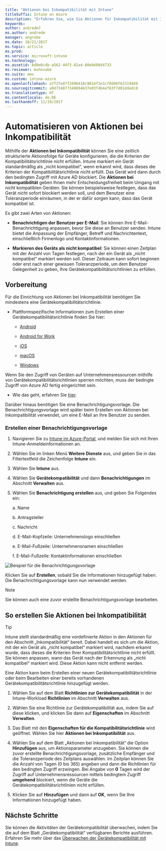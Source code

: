 ```yaml
---
title: "Aktionen bei Inkompatibilität mit Intune"
titleSuffix: Intune on Azure
description: "Erfahren Sie, wie Sie Aktionen für Inkompatibilität mit Intune erstellen."
keywords: 
author: andredm7
ms.author: andredm
manager: angrobe
ms.date: 10/21/2017
ms.topic: article
ms.prod: 
ms.service: microsoft-intune
ms.technology: 
ms.assetid: 6d0e0c4b-a562-44f3-82a4-80eb688d4733
ms.reviewer: muhosabe
ms.suite: ems
ms.custom: intune-azure
ms.openlocfilehash: a7f2fe87f2098418c9816f1e3cf0d96f62319469
ms.sourcegitcommit: a9d734877340894637e03f4b4ef83f7d01ddedc8
ms.translationtype: HT
ms.contentlocale: de-DE
ms.lasthandoff: 12/19/2017
---
```

# <a name="automate-actions-for-noncompliance"></a>Automatisieren von Aktionen bei Inkompatibilität

Mithilfe der **Aktionen bei Inkompatibilität** können Sie eine zeitlich strukturierte Aktionsfolge für Geräte konfigurieren, die die Kriterien der Kompatibilitätsrichtlinie nicht erfüllen. Intune markiert ein Gerät standardmäßig als „nicht kompatibel“, wenn erkannt wird, dass dieses die Kriterien der Kompatibilitätsrichtlinie nicht erfüllt. Das Gerät wird dann durch den bedingten Zugriff mit Azure AD blockiert. Die **Aktionen bei Inkompatibilität** geben Ihnen mehr Entscheidungsfreiheit beim Umgang mit nicht kompatiblen Geräten. Sie können beispielsweise festlegen, dass das Gerät nicht sofort blockiert werden soll, und dem Benutzer eine Toleranzperiode einräumen, in der er dafür sorgen kann, dass das Gerät kompatibel ist.

Es gibt zwei Arten von Aktionen:

-   **Benachrichtigen der Benutzer per E-Mail**: Sie können Ihre E-Mail-Benachrichtigung anpassen, bevor Sie diese an Benutzer senden. Intune bietet die Anpassung der Empfänger, Betreff und Nachrichtentext, einschließlich Firmenlogo und Kontaktinformationen.

-   **Markieren des Geräts als nicht kompatibel**: Sie können einen Zeitplan mit der Anzahl von Tagen festlegen, nach der ein Gerät als „nicht kompatibel“ markiert werden soll. Dieser Zeitraum kann sofort beginnen oder erst nach einer gewissen Toleranzperiode, um dem Benutzer Gelegenheit zu geben, Ihre Gerätekompatibilitätsrichtlinien zu erfüllen.

## <a name="before-you-begin"></a>Vorbereitung

Für die Einrichtung von Aktionen bei Inkompatibilität benötigen Sie mindestens eine Gerätekompatibilitätsrichtlinie.

-   Plattformspezifische Informationen zum Erstellen einer Gerätekompatibilitätsrichtlinie finden Sie hier:

    -   [Android](compliance-policy-create-android.md)

    -   [Android for Work](compliance-policy-create-android-for-work.md)

    -   [iOS](compliance-policy-create-ios.md)
    
    -   [macOS](compliance-policy-create-mac-os.md)

    -   [Windows](compliance-policy-create-windows.md)

Wenn Sie den Zugriff von Geräten auf Unternehmensressourcen mithilfe von Gerätekompatibilitätsrichtlinien sperren möchten, muss der bedingte Zugriff von Azure AD fertig eingerichtet sein.

- Wie das geht, erfahren Sie [hier](https://docs.microsoft.com/azure/active-directory/active-directory-conditional-access).

Darüber hinaus benötigen Sie eine Benachrichtigungsvorlage. Die Benachrichtigungsvorlage wird später beim Erstellen von Aktionen bei Inkompatibilität verwendet, um eine E-Mail an Ihre Benutzer zu senden.

### <a name="to-create-a-notification-message-template"></a>Erstellen einer Benachrichtigungsvorlage

1. Navigieren Sie zu [Intune im Azure-Portal](https://portal.azure.com), und melden Sie sich mit Ihren Intune-Anmeldeinformationen an.

2. Wählen Sie im linken Menü **Weitere Dienste** aus, und geben Sie in das Filtertextfeld die Zeichenfolge **Intune** ein.

3. Wählen Sie **Intune** aus.

4. Wählen Sie **Gerätekompatibilität** und dann **Benachrichtigungen** im Abschnitt **Verwalten** aus.

5. Wählen Sie **Benachrichtigung erstellen** aus, und geben Sie Folgendes ein:

    a.  Name

    b.  Antragsteller

    c.  Nachricht

    d.  E-Mail-Kopfzeile: Unternehmenslogo einschließen

    e.  E-Mail-Fußzeile: Unternehmensnamen einschließen

    f.  E-Mail-Fußzeile: Kontaktinformationen einschließen

![Beispiel für die Benachrichtigungsvorlage](./media/actionsfornoncompliance-1.PNG)

Klicken Sie auf **Erstellen**, sobald Sie die Informationen hinzugefügt haben. Die Benachrichtigungsvorlage kann nun verwendet werden.

> [!NOTE] 
> Sie können auch eine zuvor erstellte Benachrichtigungsvorlage bearbeiten.

## <a name="to-create-actions-for-non-compliance"></a>So erstellen Sie Aktionen bei Inkompatibilität

> [!TIP]
> Intune stellt standardmäßig eine vordefinierte Aktion in den Aktionen für den Abschnitt „Inkompatibilität“ bereit. Dabei handelt es sich um die Aktion, mit der ein Gerät als „nicht kompatibel“ markiert wird, nachdem erkannt wurde, dass dieses die Kriterien Ihrer Kompatibilitätsrichtlinie nicht erfüllt. Sie können anpassen, wann das Gerät nach der Erkennung als „nicht kompatibel“ markiert wird. Diese Aktion kann nicht entfernt werden.

Eine Aktion kann beim Erstellen einer neuen Gerätekompatibilitätsrichtlinie oder beim Bearbeiten einer bereits vorhandenen Gerätekompatibilitätsrichtlinie hinzugefügt werden.

1.  Wählen Sie auf dem Blatt **Richtlinien zur Gerätekompatibilität** in der Intune-Workload **Richtlinien** im Abschnitt **Verwalten** aus.

2.  Wählen Sie eine Richtlinie zur Gerätekompatibilität aus, indem Sie auf diese klicken, und klicken Sie dann auf **Eigenschaften** im Abschnitt **Verwalten**.

3.  Das Blatt mit den **Eigenschaften für die Kompatibilitätsrichtlinie** wird geöffnet. Wählen Sie hier **Aktionen bei Inkompatibilität** aus.

4.  Wählen Sie auf dem Blatt „Aktionen bei Inkompatibilität“ die Option **Hinzufügen** aus, um Aktionsparameter anzugeben. Sie können die zuvor erstellte Benachrichtigungsvorlage, zusätzliche Empfänger und die Toleranzperiode des Zeitplans auswählen. Im Zeitplan können Sie die Anzahl von Tagen (0 bis 365) angeben und dann die Richtlinien für den bedingten Zugriff erzwingen. Bei Angabe von **0** Tagen wird der Zugriff auf Unternehmensressourcen mittels bedingtem Zugriff **umgehend** blockiert, wenn die Geräte die Gerätekompatibilitätsrichtlinien nicht erfüllen.

5.  Klicken Sie auf **Hinzufügen** und dann auf **OK**, wenn Sie Ihre Informationen hinzugefügt haben.

## <a name="next-steps"></a>Nächste Schritte

Sie können die Aktivitäten der Gerätekompatibilität überwachen, indem Sie die auf dem Blatt „Gerätekompatibilität“ verfügbaren Berichte ausführen. Erfahren Sie mehr über das [Überwachen der Gerätekompatibilität mit Intune](device-compliance-monitor.md).

